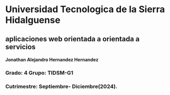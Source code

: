 # Universidad Tecnologica de la Sierra Hidalguense

## aplicaciones web orientada a orientada a servicios

#### Jonathan Alejandro Hernandez Hernandez

### Grado: 4     Grupo: TIDSM-G1
###         Cutrimestre: Septiembre- Diciembre(2024).